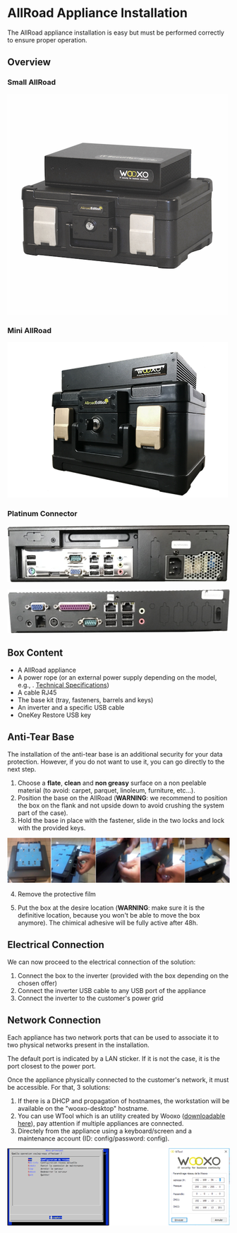 # AllRoad Appliance Installation

The AllRoad appliance installation is easy but must be performed correctly to ensure proper operation. 

## Overview

### Small AllRoad 

![](../../.gitbook/assets/image%20%2817%29.png)

### Mini AllRoad

![](../../.gitbook/assets/image%20%2824%29.png)

### Platinum Connector

![](../../.gitbook/assets/image%20%2815%29.png)

![](../../.gitbook/assets/image%20%2822%29.png)

## Box Content

* A AllRoad appliance
* A power rope \(or an external power supply depending on the model, e.g., . [Technical Specifications](https://docs.yoobackup.fr/~/edit/drafts/-LWjtVvwDwbXk_mJzQSr/v/english/specifications-techniques)\)
* A cable RJ45
* The base kit \(tray, fasteners, barrels and keys\)
* An inverter and a specific USB cable
* OneKey Restore USB key

## Anti-Tear Base

The installation of the anti-tear base is an additional security for your data protection. However, if you do not want to use it, you can go directly to the next step.

1. Choose a **flate**, **clean** and **non greasy** surface on a non peelable material \(to avoid: carpet, parquet, linoleum, furniture, etc...\). 
2. Position the base on the AllRoad \(**WARNING**: we recommend to position the box on the flank and not upside down to avoid crushing the system part of the case\). 
3. Hold the base in place with the fastener, slide in the two locks and lock with the provided keys. 



![](../../.gitbook/assets/image%20%2837%29.png)

4. Remove the protective film

5. Put the box at the desire location \(**WARNING**: make sure it is the definitive location, because you won't be able to move the box anymore\). The chimical adhesive will be fully active after 48h.

## Electrical Connection

We can now proceed to the electrical connection of the solution:

1. Connect the box to the inverter \(provided with the box depending on the chosen offer\)
2. Connect the inverter USB cable to any USB port of the appliance
3. Connect the inverter to the customer's power grid

## Network Connection

Each appliance has two network ports that can be used to associate it to two physical networks present in the installation.

The default port is indicated by a LAN sticker. If it is not the case, it is the port closest to the power port. 

Once the appliance physically connected to the customer's network, it must be accessible. For that, 3 solutions: 

1. If there is a DHCP and propagation of hostnames, the workstation will be available on the "wooxo-desktop" hostname.
2. You can use WTool which is an utility created by Wooxo \([downloadable here](https://www.wooxo.fr/WTool)\), pay attention if multiple appliances are connected. 
3. Directely from the appliance using a keyboard/screen and a maintenance account \(ID: config/password: config\). 

![](../../.gitbook/assets/image%20%2810%29.png)



